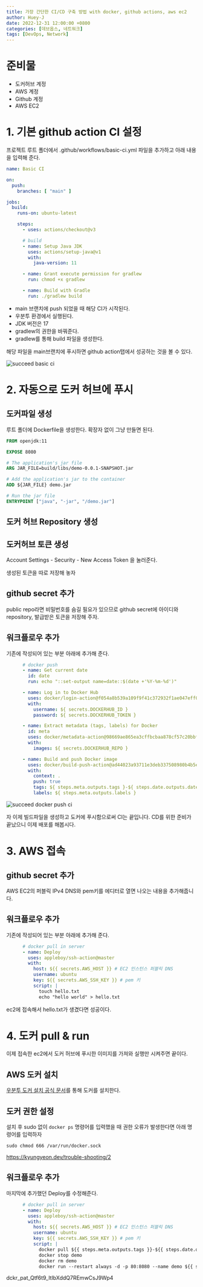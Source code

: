 ```yaml
---
title: 가장 간단한 CI/CD 구축 방법 with docker, github actions, aws ec2
author: Huey-J
date: 2022-12-31 12:00:00 +0800
categories: [데브옵스, 네트워크]
tags: [DevOps, Network]
---
```


# 준비물

- 도커허브 계정
- AWS 계정
- Github 계정
- AWS EC2


# 1. 기본 github action CI 설정

프로젝트 루트 폴더에서 .github/workflows/basic-ci.yml 파일을 추가하고 아래 내용을 입력해 준다.

```yaml
name: Basic CI

on:
  push:
    branches: [ "main" ]

jobs:
  build:
    runs-on: ubuntu-latest

    steps:
      - uses: actions/checkout@v3

      # build
      - name: Setup Java JDK
        uses: actions/setup-java@v1
        with:
          java-version: 11

      - name: Grant execute permission for gradlew
        run: chmod +x gradlew

      - name: Build with Gradle
        run: ./gradlew build
```

- main 브랜치에 push 되었을 때 해당 CI가 시작된다.
- 우분투 환경에서 실행된다.
- JDK 버전은 17
- gradlew의 권한을 바꿔준다.
- gradlew를 통해 build 파일을 생성한다.

해당 파일을 main브랜치에 푸시하면 github action탭에서 성공하는 것을 볼 수 있다.

![succeed basic ci](/assets/img/docker_cicd_succeed_basic_ci.png)


# 2. 자동으로 도커 허브에 푸시

## 도커파일 생성

루트 폴더에 Dockerfile을 생성한다. 확장자 없이 그냥 만들면 된다.

```dockerfile
FROM openjdk:11

EXPOSE 8080

# The application's jar file
ARG JAR_FILE=build/libs/demo-0.0.1-SNAPSHOT.jar

# Add the application's jar to the container
ADD ${JAR_FILE} demo.jar

# Run the jar file
ENTRYPOINT ["java", "-jar", "/demo.jar"]
```


## 도커 허브 Repository 생성


## 도커허브 토큰 생성

Account Settings - Security - New Access Token 을 눌러준다.

생성된 토큰을 따로 저장해 놓자

## github secret 추가

public repo라면 비밀번호를 숨길 필요가 있으므로 github secret에 아이디와 repository, 발급받은 토큰을 저장해 주자.


## 워크플로우 추가

기존에 작성되어 있는 부분 아래에 추가해 준다.

```yaml
      # docker push
      - name: Get current date
        id: date
        run: echo "::set-output name=date::$(date +'%Y-%m-%d')"

      - name: Log in to Docker Hub
        uses: docker/login-action@f054a8b539a109f9f41c372932f1ae047eff08c9
        with:
          username: ${ secrets.DOCKERHUB_ID }
          password: ${ secrets.DOCKERHUB_TOKEN }

      - name: Extract metadata (tags, labels) for Docker
        id: meta
        uses: docker/metadata-action@98669ae865ea3cffbcbaa878cf57c20bbf1c6c38
        with:
          images: ${ secrets.DOCKERHUB_REPO }

      - name: Build and push Docker image
        uses: docker/build-push-action@ad44023a93711e3deb337508980b4b5e9bcdc5dc
        with:
          context: .
          push: true
          tags: ${ steps.meta.outputs.tags }-${ steps.date.outputs.date }
          labels: ${ steps.meta.outputs.labels }
```


![succeed docker push ci](/assets/img/docker_cicd_succeed_docker_push_ci.png)

자 이제 빌드파일을 생성하고 도커에 푸시함으로써 CI는 끝입니다. CD를 위한 준비가 끝났으니 이제 배포를 해봅시다.

# 3. AWS 접속

## github secret 추가

AWS EC2의 퍼블릭 IPv4 DNS와 pem키를 에디터로 열면 나오는 내용을 추가해줍니다.

## 워크플로우 추가

기존에 작성되어 있는 부분 아래에 추가해 준다.

```yaml
      # docker pull in server
      - name: Deploy
        uses: appleboy/ssh-action@master
        with:
          host: ${{ secrets.AWS_HOST }} # EC2 인스턴스 퍼블릭 DNS
          username: ubuntu
          key: ${{ secrets.AWS_SSH_KEY }} # pem 키
          script: |
            touch hello.txt
            echo "hello world" > hello.txt
```

ec2에 접속해서 hello.txt가 생겼다면 성공이다.


# 4. 도커 pull & run

이제 접속한 ec2에서 도커 허브에 푸시한 이미지를 가져와 실행만 시켜주면 끝이다.

## AWS 도커 설치

[우분투 도커 설치 공식 문서](https://docs.docker.com/engine/install/ubuntu/)를 통해 도커를 설치한다.

## 도커 권한 설정

설치 후 sudo 없이 `docker ps` 명령어를 입력했을 때 권한 오류가 발생한다면 아래 명령어를 입력하자

`sudo chmod 666 /var/run/docker.sock`

https://kyungyeon.dev/trouble-shooting/2

## 워크플로우 추가

마지막에 추가했던 Deploy를 수정해준다.

```yaml
      # docker pull in server
      - name: Deploy
        uses: appleboy/ssh-action@master
        with:
          host: ${{ secrets.AWS_HOST }} # EC2 인스턴스 퍼블릭 DNS
          username: ubuntu
          key: ${{ secrets.AWS_SSH_KEY }} # pem 키
          script: |
            docker pull ${{ steps.meta.outputs.tags }}-${{ steps.date.outputs.date }}
            docker stop demo
            docker rm demo
            docker run --restart always -d -p 80:8080 --name demo ${{ steps.meta.outputs.tags }}-${{ steps.date.outputs.date }}
```




dckr_pat_Qtf6t9_ltIbXddQ7REmwCsJ9Wp4